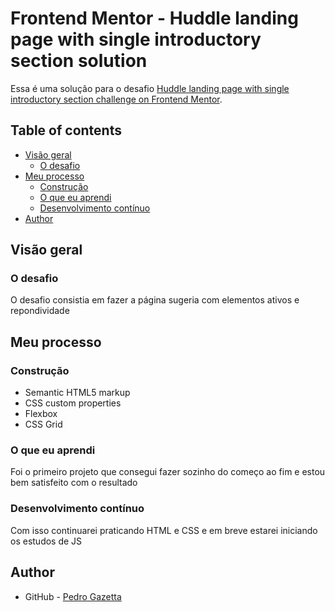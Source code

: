# Frontend Mentor - Huddle landing page with single introductory section solution

Essa é uma solução para o desafio [Huddle landing page with single introductory section challenge on Frontend Mentor](https://www.frontendmentor.io/challenges/huddle-landing-page-with-a-single-introductory-section-B_2Wvxgi0). 

## Table of contents

- [Visão geral](#visão-geral)
  - [O desafio ](#o-desafio )
- [Meu processo](#meu-processo)
  - [Construção](#construção)
  - [O que eu aprendi](#o-que-eu-aprendi)
  - [Desenvolvimento contínuo ](#desenvolvimento-contínuo)
- [Author](#author)



## Visão geral

### O desafio 

O desafio consistia em fazer a página sugeria com elementos ativos e repondividade




## Meu processo 

### Construção 

- Semantic HTML5 markup
- CSS custom properties
- Flexbox
- CSS Grid

### O que eu aprendi 

Foi o primeiro projeto que consegui fazer sozinho do começo ao fim e estou bem satisfeito com o resultado 

### Desenvolvimento contínuo

Com isso continuarei praticando HTML e CSS e em breve estarei iniciando os estudos de JS


## Author

- GitHub - [Pedro Gazetta](https://github.com/GazettaPedro)




